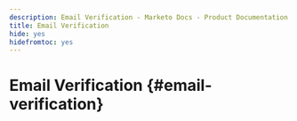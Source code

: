 ```yaml
---
description: Email Verification - Marketo Docs - Product Documentation
title: Email Verification
hide: yes
hidefromtoc: yes
---
```

# Email Verification {#email-verification}